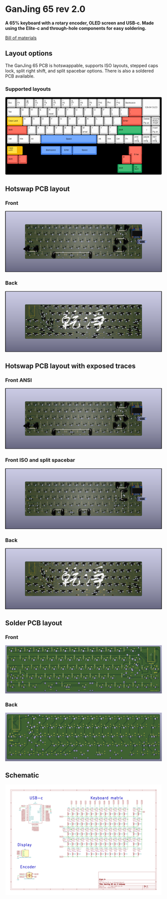 # GanJing 65 rev 2.0
**A 65% keyboard with a rotary encoder, OLED screen and USB-c. Made using the Elite-c and through-hole components for easy soldering.**

[Bill of materials](https://octopart.com/bom-tool/jvwkTsDN)

## Layout options
The GanJing 65 PCB is hotswappable, supports ISO layouts, stepped caps lock, split right shift, and split spacebar options. There is also a soldered PCB available.

### Supported layouts
![GanJing-65-2.0](./Images/GanJing_65_rev_2.0_layout.png)

## Hotswap PCB layout
### Front
![](./Images/Hotswap/GanJing_65_rev_2.0_hotswap_PCB_front.png)

### Back
![](./Images/Hotswap/GanJing_65_rev_2.0_hotswap_PCB_back.png)

## Hotswap PCB layout with exposed traces
### Front ANSI
![](./Images/Hotswap_exposed_traces/GanJing_65_rev_2.0_hotswap_PCB_esposed_traces_front.png)

### Front ISO and split spacebar
![](./Images/Hotswap_exposed_traces/GanJing_65_rev_2.0_hotswap_PCB_esposed_traces_front_ISO.png)

### Back
![](./Images/Hotswap_exposed_traces/GanJing_65_rev_2.0_hotswap_PCB_esposed_traces_back.png)

## Solder PCB layout
### Front
![](./Images/Solder/GanJing_65_rev_2.0_solder_PCB_front.png)

### Back
![](./Images/Solder/GanJing_65_rev_2.0_solder_PCB_back.png)

## Schematic
![](./Images/GanJing_65_rev_2.0_schematic.png)
